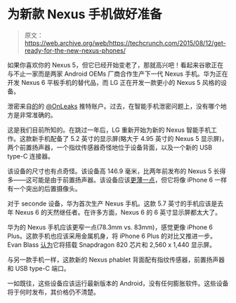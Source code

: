 # 为新款 Nexus 手机做好准备 

> 原文：<https://web.archive.org/web/https://techcrunch.com/2015/08/12/get-ready-for-the-new-nexus-phones/>

如果你喜欢你的 Nexus 5，但它已经开始变老了，那就高兴吧！看起来谷歌正在与不止一家而是两家 Android OEMs 厂商合作生产下一代 Nexus 手机。华为正在开发 Nexus 6 平板手机的替代品，而 LG 正在开发一款更小的 Nexus 5 风格的设备。

泄密来自[的](https://web.archive.org/web/20221209125622/http://www.nowhereelse.fr/)的 [@OnLeaks](https://web.archive.org/web/20221209125622/https://twitter.com/OnLeaks) 推特账户。过去，在智能手机泄密问题上，没有哪个地方是非常准确的。

这是我们目前所知的。在跳过一年后，LG 重新开始为新的 Nexus 智能手机工作。这款新手机配备了 5.2 英寸的显示屏(略大于 4.95 英寸的 Nexus 5 显示屏)，两个前置扬声器，一个指纹传感器奇怪地位于设备背面，以及一个新的 USB type-C 连接器。

该设备的尺寸也有点奇怪。该设备高 146.9 毫米，比两年前发布的 Nexus 5 长得多——这可能是由于前置扬声器。该设备应该[更薄一点](https://web.archive.org/web/20221209125622/https://twitter.com/OnLeaks/status/631398921978425344)，但它将像 iPhone 6 一样有一个突出的后置摄像头。

对于 seconde 设备，华为首次生产 Nexus 手机。这款 5.7 英寸的手机应该是去年 Nexus 6 的天然继任者。在许多方面，Nexus 6 的 6 英寸显示屏都太大了。

华为的 Nexus 手机应该更窄一点(78.3mm vs. 83mm)，感觉更像 iPhone 6 Plus。这款手机也应该采用金属机身，将 iPhone 6 Plus 的对比又推进一步。Evan Blass [认为](https://web.archive.org/web/20221209125622/https://twitter.com/evleaks/status/621209532610560000)它将搭载 Snapdragon 820 芯片和 2,560 x 1,440 显示屏。

与另一款手机一样，这款新的 Nexus phablet 背面配有指纹传感器，前置扬声器和 USB type-C 端口。

一如既往，这些设备应该运行最新版本的 Android，没有任何膨胀软件。这些设备将于何时发布，其价格仍不清楚。